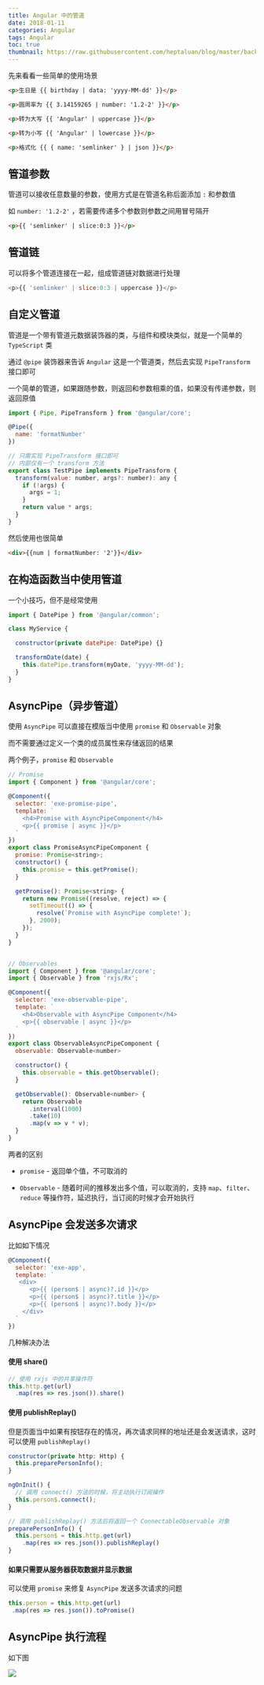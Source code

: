 ```yaml
---
title: Angular 中的管道
date: 2018-01-11
categories: Angular
tags: Angular
toc: true
thumbnail: https://raw.githubusercontent.com/heptaluan/blog/master/backups/cdn/cover/04.jpg
---
```


先来看看一些简单的使用场景

<!--more-->

```html
<p>生日是 {{ birthday | data: 'yyyy-MM-dd' }}</p>

<p>圆周率为 {{ 3.14159265 | number: '1.2-2' }}</p>

<p>转为大写 {{ 'Angular' | uppercase }}</p>

<p>转为小写 {{ 'Angular' | lowercase }}</p>

<p>格式化 {{ { name: 'semlinker' } | json }}</p>
```


## 管道参数

管道可以接收任意数量的参数，使用方式是在管道名称后面添加 `:` 和参数值

如 `number: '1.2-2'` ，若需要传递多个参数则参数之间用冒号隔开


```html
<p>{{ 'semlinker' | slice:0:3 }}</p>
```




## 管道链

可以将多个管道连接在一起，组成管道链对数据进行处理

```js
<p>{{ 'semlinker' | slice:0:3 | uppercase }}</p>
```




## 自定义管道

管道是一个带有管道元数据装饰器的类，与组件和模块类似，就是一个简单的 `TypeScript` 类

通过 `@pipe` 装饰器来告诉 `Angular` 这是一个管道类，然后去实现 `PipeTransform` 接口即可

一个简单的管道，如果跟随参数，则返回和参数相乘的值，如果没有传递参数，则返回原值

```js
import { Pipe, PipeTransform } from '@angular/core';

@Pipe({
  name: 'formatNumber'
})

// 只需实现 PipeTransform 接口即可
// 内部仅有一个 transform 方法
export class TestPipe implements PipeTransform {
  transform(value: number, args?: number): any {
    if (!args) {
      args = 1;
    }
    return value * args;
  }
}
```

然后使用也很简单

```html
<div>{{num | formatNumber: '2'}}</div>
```


## 在构造函数当中使用管道

一个小技巧，但不是经常使用

```js
import { DatePipe } from '@angular/common';

class MyService {

  constructor(private datePipe: DatePipe) {}

  transformDate(date) {
    this.datePipe.transform(myDate, 'yyyy-MM-dd');
  }
}
```





## AsyncPipe（异步管道）

使用 `AsyncPipe` 可以直接在模版当中使用 `promise` 和 `Observable` 对象

而不需要通过定义一个类的成员属性来存储返回的结果

两个例子，`promise` 和 `Observable`

```js
// Promise
import { Component } from '@angular/core';

@Component({
  selector: 'exe-promise-pipe',
  template: `
    <h4>Promise with AsyncPipeComponent</h4>
    <p>{{ promise | async }}</p>
  `
})
export class PromiseAsyncPipeComponent {
  promise: Promise<string>;
  constructor() {
    this.promise = this.getPromise();
  }

  getPromise(): Promise<string> {
    return new Promise((resolve, reject) => {
      setTimeout(() => {
        resolve(`Promise with AsyncPipe complete!`);
      }, 2000);
    });
  }
}


// Observables
import { Component } from '@angular/core';
import { Observable } from 'rxjs/Rx';

@Component({
  selector: 'exe-observable-pipe',
  template: `
    <h4>Observable with AsyncPipe Component</h4>
    <p>{{ observable | async }}</p>
  `
})
export class ObservableAsyncPipeComponent {
  observable: Observable<number>

  constructor() {
    this.observable = this.getObservable();
  }

  getObservable(): Observable<number> {
    return Observable
      .interval(1000)
      .take(10)
      .map(v => v * v);
  }
}
```


两者的区别

* `promise` - 返回单个值，不可取消的

* `Observable` - 随着时间的推移发出多个值，可以取消的，支持 `map`、`filter`、`reduce` 等操作符，延迟执行，当订阅的时候才会开始执行





## AsyncPipe 会发送多次请求

比如如下情况

```js
@Component({
  selector: 'exe-app',
  template: `
   <div>
      <p>{{ (person$ | async)?.id }}</p>
      <p>{{ (person$ | async)?.title }}</p>
      <p>{{ (person$ | async)?.body }}</p>
    </div>
  `
})
```

几种解决办法

#### 使用 share()

```js
// 使用 rxjs 中的共享操作符
this.http.get(url)
  .map(res => res.json()).share()
```


#### 使用 publishReplay()

但是页面当中如果有按钮存在的情况，再次请求同样的地址还是会发送请求，这时可以使用 `publishReplay()`

```js
constructor(private http: Http) {
  this.preparePersonInfo();
}

ngOnInit() {
  // 调用 connect() 方法的时候，将主动执行订阅操作
  this.person$.connect();
}

// 调用 publishReplay() 方法后将返回一个 ConnectableObservable 对象
preparePersonInfo() {
  this.person$ = this.http.get(url)
    .map(res => res.json()).publishReplay()
}
```

#### 如果只需要从服务器获取数据并显示数据

可以使用 `promise` 来修复 `AsyncPipe` 发送多次请求的问题

```js
this.person = this.http.get(url)
 .map(res => res.json()).toPromise()
```





## AsyncPipe 执行流程

如下图

![](https://raw.githubusercontent.com/heptaluan/blog/master/backups/cdn/angular/02.png)
